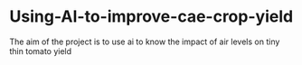 # Using-AI-to-improve-cae-crop-yield
The aim of the project is to use ai to know the impact of air levels on tiny thin tomato yield

